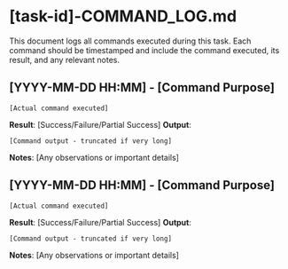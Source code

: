 # [task-id]-COMMAND_LOG.md

This document logs all commands executed during this task. Each command should be timestamped and include the command executed, its result, and any relevant notes.

## [YYYY-MM-DD HH:MM] - [Command Purpose]
```command
[Actual command executed]
```
**Result**: [Success/Failure/Partial Success]
**Output**: 
```
[Command output - truncated if very long]
```
**Notes**: [Any observations or important details]

## [YYYY-MM-DD HH:MM] - [Command Purpose]
```command
[Actual command executed]
```
**Result**: [Success/Failure/Partial Success]
**Output**: 
```
[Command output - truncated if very long]
```
**Notes**: [Any observations or important details]
